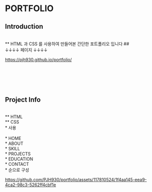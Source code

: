 # PORTFOLIO

## Introduction

</br>
** HTML 과 CSS 를 사용하여 만들어본 간단한 포트폴리오 입니다 ## </br>
↓↓↓↓ 페이지 ↓↓↓↓ </br>

https://pjh930.github.io/portfolio/

</br></br></br></br>
## Project Info

</br>
** HTML</br>
** CSS</br>
* 사용
</br>
</br>
* HOME</br>
* ABOUT</br>
* SKILL</br>
* PROJECTS</br>
* EDUCATION</br>
* CONTACT</br>
* 순으로 구성
</br>






https://github.com/PJH930/portfolio/assets/117810524/1f4aa145-eea9-4ca2-98c3-5262ff4cbf1e








</br></br>










